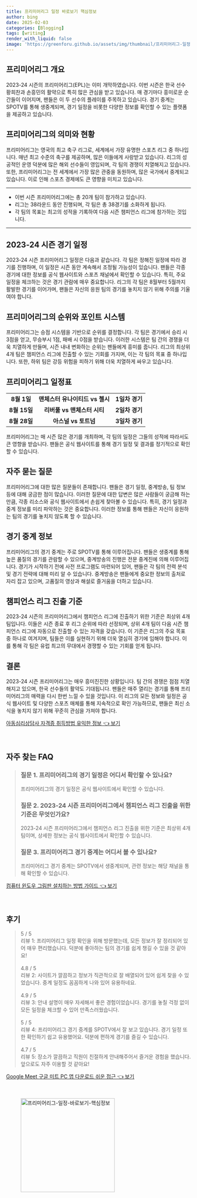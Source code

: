 ```yaml
---
title: 프리미어리그 일정 바로보기 핵심정보
author: bing
date: 2025-02-03
categories: [Blogging]
tags: [writing]
render_with_liquid: false
image: 'https://greenforu.github.io/assets/img/thumbnail/프리미어리그-일정-바로보기-핵심정보.webp'
---
```



<h2 id='프리미어리그 개요'>프리미어리그 개요</h2>

<p>2023-24 시즌의 프리미어리그(EPL)는 이미 개막하였습니다. 이번 시즌은 한국 선수 황희찬과 손흥민의 활약으로 특히 많은 관심을 받고 있습니다. 매 경기마다 흥미로운 순간들이 이어지며, 팬들은 이 두 선수의 플레이를 주목하고 있습니다. 경기 중계는 SPOTV를 통해 생중계되며, 경기 일정을 비롯한 다양한 정보를 확인할 수 있는 플랫폼을 제공하고 있습니다.</p>

<h2 id='프리미어리그 의미와 현황'>프리미어리그의 의미와 현황</h2>

<p>프리미어리그는 영국의 최고 축구 리그로, 세계에서 가장 유명한 스포츠 리그 중 하나입니다. 매년 최고 수준의 축구를 제공하며, 많은 이들에게 사랑받고 있습니다. 리그의 성공적인 운영 덕분에 많은 해외 선수들이 영입되며, 각 팀의 경쟁이 치열해지고 있습니다. 또한, 프리미어리그는 전 세계에서 가장 많은 관중을 동원하며, 많은 국가에서 중계되고 있습니다. 이로 인해 스포츠 경제에도 큰 영향을 미치고 있습니다.</p>

<hr />

<ul>
    <li>이번 시즌 프리미어리그에는 총 20개 팀이 참가하고 있습니다.</li>
    <li>리그는 38라운드 동안 진행되며, 각 팀은 총 38경기를 소화하게 됩니다.</li>
    <li>각 팀의 목표는 최고의 성적을 기록하여 다음 시즌 챔피언스 리그에 참가하는 것입니다.</li>
</ul>

<hr />

<h2 id='2023-24 시즌 경기 일정'>2023-24 시즌 경기 일정</h2>

<p>2023-24 시즌 프리미어리그 일정은 다음과 같습니다. 각 팀은 정해진 일정에 따라 경기를 진행하며, 이 일정은 시즌 동안 계속해서 조정될 가능성이 있습니다. 팬들은 각종 경기에 대한 정보를 공식 웹사이트와 스포츠 채널에서 확인할 수 있습니다. 특히, 주요 일정을 체크하는 것은 경기 관람에 매우 중요합니다. 리그의 각 팀은 8월부터 5월까지 활발한 경기를 이어가며, 팬들은 자신의 응원 팀의 경기를 놓치지 않기 위해 주의를 기울여야 합니다.</p>

<h2 id='프리미어리그 순위와 포인트 시스템'>프리미어리그의 순위와 포인트 시스템</h2>

<p>프리미어리그는 승점 시스템을 기반으로 순위를 결정합니다. 각 팀은 경기에서 승리 시 3점을 얻고, 무승부시 1점, 패배 시 0점을 받습니다. 이러한 시스템은 팀 간의 경쟁을 더욱 치열하게 만들며, 시즌 내내 변화하는 순위는 팬들에게 흥미를 줍니다. 리그의 최상위 4개 팀은 챔피언스 리그에 진출할 수 있는 기회를 가지며, 이는 각 팀의 목표 중 하나입니다. 또한, 하위 팀은 강등 위험을 피하기 위해 더욱 치열하게 싸우고 있습니다.</p>

<h2 id='프리미어리그 일정표'>프리미어리그 일정표</h2>

<table>
    <tr>
        <td style="text-align: center; height: 17px;"><b>8월 1일</b></td>
        <td style="text-align: center; height: 17px;"><b>맨체스터 유나이티드 vs 첼시</b></td>
        <td style="text-align: center; height: 17px;"><b>1일차 경기</b></td>
    </tr>
    <tr>
        <td style="text-align: center; height: 17px;"><b>8월 15일</b></td>
        <td style="text-align: center; height: 17px;"><b>리버풀 vs 맨체스터 시티</b></td>
        <td style="text-align: center; height: 17px;"><b>2일차 경기</b></td>
    </tr>
    <tr>
        <td style="text-align: center; height: 17px;"><b>8월 28일</b></td>
        <td style="text-align: center; height: 17px;"><b>아스널 vs 토트넘</b></td>
        <td style="text-align: center; height: 17px;"><b>3일차 경기</b></td>
    </tr>
</table>

<p>프리미어리그는 매 시즌 많은 경기를 개최하며, 각 팀의 일정은 그들의 성적에 따라서도 큰 영향을 받습니다. 팬들은 공식 웹사이트를 통해 경기 일정 및 결과를 정기적으로 확인할 수 있습니다.</p>

<h2 id='자주 묻는 질문'>자주 묻는 질문</h2>

<p>프리미어리그에 대한 많은 질문들이 존재합니다. 팬들은 경기 일정, 중계방송, 팀 정보 등에 대해 궁금한 점이 많습니다. 이러한 질문에 대한 답변은 많은 사람들이 궁금해 하는 만큼, 각종 리소스와 공식 웹사이트에서 손쉽게 찾아볼 수 있습니다. 특히, 경기 일정과 중계 정보를 미리 파악하는 것은 중요합니다. 이러한 정보를 통해 팬들은 자신이 응원하는 팀의 경기를 놓치지 않도록 할 수 있습니다.</p>

<h2 id='경기 중계 정보'>경기 중계 정보</h2>

<p>프리미어리그의 경기 중계는 주로 SPOTV를 통해 이루어집니다. 팬들은 생중계를 통해 높은 품질의 경기를 관람할 수 있으며, 중계방송의 진행은 전문 중계진에 의해 이루어집니다. 경기가 시작하기 전에 사전 프로그램도 마련되어 있어, 팬들은 각 팀의 전력 분석 및 경기 전략에 대해 미리 알 수 있습니다. 중계방송은 팬들에게 중요한 정보의 출처로 자리 잡고 있으며, 고품질의 영상과 해설로 즐거움을 더하고 있습니다.</p>

<h2 id='챔피언스 리그 진출 기준'>챔피언스 리그 진출 기준</h2>

<p>2023-24 시즌의 프리미어리그에서 챔피언스 리그에 진출하기 위한 기준은 최상위 4개 팀입니다. 이들은 시즌 종료 후 리그 순위에 따라 선정되며, 상위 4개 팀이 다음 시즌 챔피언스 리그에 자동으로 진출할 수 있는 자격을 갖습니다. 이 기준은 리그의 주요 목표 중 하나로 여겨지며, 팀들은 이를 실현하기 위해 더욱 열심히 경기에 임해야 합니다. 이를 통해 각 팀은 유럽 최고의 무대에서 경쟁할 수 있는 기회를 얻게 됩니다.</p>

<h2 id='결론'>결론</h2>

<p>2023-24 시즌 프리미어리그는 매우 흥미진진한 상황입니다. 팀 간의 경쟁은 점점 치열해지고 있으며, 한국 선수들의 활약도 기대됩니다. 팬들은 매주 열리는 경기를 통해 프리미어리그의 매력을 다시 한번 느낄 수 있을 것입니다. 이 리그의 모든 정보와 일정은 공식 웹사이트 및 다양한 스포츠 매체를 통해 지속적으로 확인 가능하므로, 팬들은 최신 소식을 놓치지 않기 위해 꾸준히 관심을 가져야 합니다.</p>


<p><a class="click-button" title="아동심리상담사 자격증 취득방법 유익한 정보" href="https://greenforu.github.io/posts/%EC%95%84%EB%8F%99%EC%8B%AC%EB%A6%AC%EC%83%81%EB%8B%B4%EC%82%AC-%EC%9E%90%EA%B2%A9%EC%A6%9D-%EC%B7%A8%EB%93%9D%EB%B0%A9%EB%B2%95-%EC%9C%A0%EC%9D%B5%ED%95%9C-%EC%A0%95%EB%B3%B4/" rel="dofollow">아동심리상담사 자격증 취득방법 유익한 정보 👈 보기</a></p><br>
<h2 id='자주_찾는_FAQ'>자주 찾는 FAQ</h2>
<div itemscope="" itemtype="https://schema.org/FAQPage"> 
<blockquote> 
<div itemscope="" itemprop="mainEntity" itemtype="https://schema.org/Question"> 
<h3 itemprop="name">질문 1. 프리미어리그의 경기 일정은 어디서 확인할 수 있나요?</h3> 
<div itemscope="" itemprop="acceptedAnswer" itemtype="https://schema.org/Answer"> 
<span itemprop="text"> <p>프리미어리그의 경기 일정은 공식 웹사이트에서 확인할 수 있습니다.</p> </span> 
</div> 
</div> 
<div itemscope="" itemprop="mainEntity" itemtype="https://schema.org/Question"> 
<h3 itemprop="name">질문 2. 2023-24 시즌 프리미어리그에서 챔피언스 리그 진출을 위한 기준은 무엇인가요?</h3> 
<div itemscope="" itemprop="acceptedAnswer" itemtype="https://schema.org/Answer"> 
<span itemprop="text"> <p>2023-24 시즌 프리미어리그에서 챔피언스 리그 진출을 위한 기준은 최상위 4개팀이며, 상세한 정보는 공식 웹사이트에서 확인할 수 있습니다.</p> </span> 
</div> 
</div> 
<div itemscope="" itemprop="mainEntity" itemtype="https://schema.org/Question"> 
<h3 itemprop="name">질문 3. 프리미어리그 경기 중계는 어디서 볼 수 있나요?</h3> 
<div itemscope="" itemprop="acceptedAnswer" itemtype="https://schema.org/Answer"> 
<span itemprop="text"> <p>프리미어리그 경기 중계는 SPOTV에서 생중계되며, 관련 정보는 해당 채널을 통해 확인할 수 있습니다.</p> </span> 
</div> 
</div> 
</blockquote> 
</div>
<p><a class="click-button" title="컴퓨터 윈도우 그림판 설치하는 방법 가이드" href="https://greenforu.github.io/posts/%EC%BB%B4%ED%93%A8%ED%84%B0-%EC%9C%88%EB%8F%84%EC%9A%B0-%EA%B7%B8%EB%A6%BC%ED%8C%90-%EC%84%A4%EC%B9%98%ED%95%98%EB%8A%94-%EB%B0%A9%EB%B2%95-%EA%B0%80%EC%9D%B4%EB%93%9C/" rel="dofollow">컴퓨터 윈도우 그림판 설치하는 방법 가이드 👈 보기</a></p><br>
<h2 id='후기'>후기</h2>
<div itemscope itemtype="https://schema.org/Product">
  <blockquote>
  <div itemprop="review" itemscope itemtype="https://schema.org/Review">
      <div itemprop="reviewRating" itemscope itemtype="https://schema.org/Rating"> <span itemprop="ratingValue">5</span> / <span itemprop="bestRating">5</span> </div>
      <span itemprop="reviewBody">리뷰 1: 프리미어리그 일정 확인을 위해 방문했는데, 모든 정보가 잘 정리되어 있어 매우 편리했습니다. 덕분에 좋아하는 팀의 경기를 쉽게 챙길 수 있을 것 같아요!</span>
  </div>
  <br>
  <div itemprop="review" itemscope itemtype="https://schema.org/Review">
      <div itemprop="reviewRating" itemscope itemtype="https://schema.org/Rating"> <span itemprop="ratingValue">4.8</span> / <span itemprop="bestRating">5</span> </div>
      <span itemprop="reviewBody">리뷰 2: 사이트가 깔끔하고 정보가 직관적으로 잘 배열되어 있어 쉽게 찾을 수 있었습니다. 중계 일정도 꼼꼼하게 나와 있어 유용하네요.</span>
  </div>
  <br>
  <div itemprop="review" itemscope itemtype="https://schema.org/Review">
      <div itemprop="reviewRating" itemscope itemtype="https://schema.org/Rating"> <span itemprop="ratingValue">4.9</span> / <span itemprop="bestRating">5</span> </div>
      <span itemprop="reviewBody">리뷰 3: 안내 설명이 매우 자세해서 좋은 경험이었습니다. 경기를 놓칠 걱정 없이 모든 일정을 체크할 수 있어 만족스러웠습니다.</span>
  </div>
  <br>
  <div itemprop="review" itemscope itemtype="https://schema.org/Review">
      <div itemprop="reviewRating" itemscope itemtype="https://schema.org/Rating"> <span itemprop="ratingValue">5</span> / <span itemprop="bestRating">5</span> </div>
      <span itemprop="reviewBody">리뷰 4: 프리미어리그 경기 중계를 SPOTV에서 잘 보고 있습니다. 경기 일정 또한 확인하기 쉽고 유용했어요. 덕분에 편하게 경기를 즐길 수 있습니다.</span>
  </div>
  <br>
  <div itemprop="review" itemscope itemtype="https://schema.org/Review">
      <div itemprop="reviewRating" itemscope itemtype="https://schema.org/Rating"> <span itemprop="ratingValue">4.7</span> / <span itemprop="bestRating">5</span> </div>
      <span itemprop="reviewBody">리뷰 5: 장소가 깔끔하고 직원이 친절하게 안내해주어서 즐거운 경험을 했습니다. 앞으로도 자주 이용할 것 같아요!</span>
  </div>
  </blockquote>
</div>
<p><a class="click-button" title="Google Meet 구글 미트 PC 앱 다운로드 쉬운 접근" href="https://greenforu.github.io/posts/Google-Meet-%EA%B5%AC%EA%B8%80-%EB%AF%B8%ED%8A%B8-PC-%EC%95%B1-%EB%8B%A4%EC%9A%B4%EB%A1%9C%EB%93%9C-%EC%89%AC%EC%9A%B4-%EC%A0%91%EA%B7%BC/" rel="dofollow">Google Meet 구글 미트 PC 앱 다운로드 쉬운 접근 👈 보기</a></p><br>
<figure class="image"><img src="https://greenforu.github.io/assets/img/thumbnail/프리미어리그-일정-바로보기-핵심정보.webp" alt="프리미어리그-일정-바로보기-핵심정보" width="256" height="256"></figure>